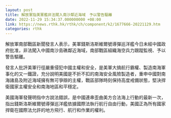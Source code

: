 ```yaml
---
layout: post
title: 解放軍指美軍艦非法闖入南沙鄰近海域　予以警告驅離
date: 2022-11-29 15:34:37.000000000 +08:00
link: https://news.rthk.hk/rthk/ch/component/k2/1677666-20221129.htm
categories: rthk
---
```


解放軍南部戰區新聞發言人表示，美軍錢斯洛斯維爾號導彈巡洋艦今日未經中國政府批准，非法闖入中國南沙島礁鄰近海域，南部戰區組織海空兵力跟蹤監視、予以警告驅離。

發言人批評美軍行徑嚴重侵犯中國主權和安全，是美軍大搞航行霸權、製造南海軍事化的又一鐵證，充分說明美國是不折不扣的南海安全風險製造者，重申中國對南海諸島及附近海域擁有無可爭辯的主權，戰區部隊時刻保持高度戒備狀態，堅決捍衛國家主權安全和南海地區和平穩定。

美國海軍發聲明指中方說法錯誤，是中國連串歪曲美方合法海上行動的最新一次，指出錢斯洛斯維爾號導彈巡洋艦依據國際法執行航行自由行動，美國正為所有國家捍衛在國際法允許的地方飛行、航行和作業的權利。
